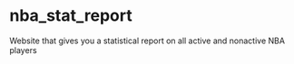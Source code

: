 # nba_stat_report
Website that gives you a statistical report on all active and nonactive NBA players
